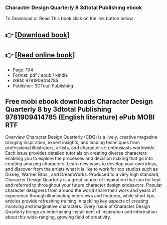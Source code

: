 ### Character Design Quarterly 8 3dtotal Publishing ebook

To Download or Read This book click on the link button below :

## 👉  [**[Download book](http://ebooksharez.info/download.php?group=book&from=github.com&id=536542&lnk=1065 "Download book")**]

## 👉  [**[Read online book](http://ebooksharez.info/download.php?group=book&from=github.com&id=536542&lnk=1065 "Read online book")**]


* Page: 104
* Format: pdf / epub / kindle
* ISBN: 9781909414785
* Publisher: 3DTotal Publishing



## Free mobi ebook downloads Character Design Quarterly 8 by 3dtotal Publishing 9781909414785 (English literature) ePub MOBI RTF


Overview
Character Design Quarterly (CDQ) is a lively, creative magazine bringing inspiration, expert insights, and leading techniques from professional illustrators, artists, and character art enthusiasts worldwide. Each issue provides detailed tutorials on creating diverse characters enabling you to explore the processes and decision making that go into creating amazing characters. Learn new ways to develop your own ideas, and discover from the artists what it is like to work for top studios such as Disney, Warner Bros., and DreamWorks.
 Produced to a very high standard, Character Design Quarterly is a great source of inspiration that can be kept and referred to throughout your future character design endeavors. Popular character designers from around the world share their work and years of experience through illuminating interviews and features, while short tips articles provide refreshing training in tackling key aspects of creating involving and imaginative characters. Every issue of Character Design Quarterly brings an entertaining installment of inspiration and information about this wide-ranging, growing field of creativity.



